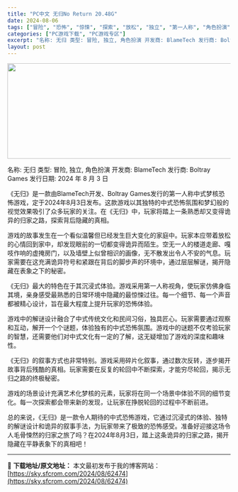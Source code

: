 ```yaml
---
title: "PC中文 无归No Return 20.48G"
date: 2024-08-06
tags: ["冒险", "恐怖", "惊悚", "探索", "放松", "独立", "第一人称", "角色扮演"]
categories: ["PC游戏下载", "PC游戏专区"]
excerpt: "名称: 无归 类型: 冒险, 独立, 角色扮演 开发商: BlameTech 发行商: Boltray Games 发行日期: 2024 年 8 月 3 日 《无归》是一款由BlameTech开发、Boltray Games发行的第一人称中式梦核恐怖游戏，定于2024年8月3日发布。这款游戏以其独特&hellip;"
layout: post
---
```


<img class="aligncenter size-full wp-image-62478" src="https://sky.sfcrom.com/wp-content/uploads/2024/08/2024080603492175.webp" alt="" width="660" height="215" />

名称: 无归
类型: 冒险, 独立, 角色扮演
开发商: BlameTech
发行商: Boltray Games
发行日期: 2024 年 8 月 3 日

《无归》是一款由BlameTech开发、Boltray Games发行的第一人称中式梦核恐怖游戏，定于2024年8月3日发布。这款游戏以其独特的中式恐怖氛围和梦幻般的视觉效果吸引了众多玩家的关注。在《无归》中，玩家将踏上一条熟悉却又变得诡异的归家之路，探索背后隐藏的真相。

游戏的故事发生在一个看似温馨但已经发生巨大变化的家庭中。玩家本应带着放松的心情回到家中，却发现眼前的一切都变得诡异而陌生。空无一人的楼道走廊、嘎吱作响的虚掩房门，以及墙壁上似曾相识的画像，无不散发出令人不安的气息。玩家需要在这充满诡异符号和紧跟在背后的脚步声的环境中，通过层层解谜，揭开隐藏在表象之下的秘密。

《无归》最大的特色在于其沉浸式体验。游戏采用第一人称视角，使玩家仿佛身临其境，亲身感受最熟悉的日常环境中隐藏的最惊悚过往。每一个细节、每一个声音都被精心设计，旨在最大程度上提升玩家的恐怖体验。

游戏中的解谜设计融合了中式传统文化和民间习俗，独具匠心。玩家需要通过观察和互动，解开一个个谜题，体验独有的中式恐怖氛围。游戏中的谜题不仅考验玩家的智慧，还需要他们对中式文化有一定的了解，这无疑增加了游戏的深度和趣味性。

《无归》的叙事方式也非常特别。游戏采用碎片化叙事，通过数次反转，逐步揭开故事背后残酷的真相。玩家需要在反复的轮回中不断探索，才能穷尽轮回，揭示无归之路的终极秘密。

游戏的场景设计充满艺术化梦核的元素，玩家将在同一个场景中体验不同的细节变化。每一次探索都会带来新的发现，让玩家在挣脱轮回的过程中不断前进。

总的来说，《无归》是一款令人期待的中式恐怖游戏，它通过沉浸式的体验、独特的解谜设计和诡异的叙事手法，为玩家带来了极致的恐怖感受。准备好迎接这场令人毛骨悚然的归家之旅了吗？在2024年8月3日，踏上这条诡异的归家之路，揭开隐藏在平静表象下的真相吧！

---
📖 **下载地址/原文地址：** 本文最初发布于我的博客网站：[https://sky.sfcrom.com/2024/08/62474](https://sky.sfcrom.com/2024/08/62474)
